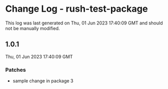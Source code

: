 # Change Log - rush-test-package

This log was last generated on Thu, 01 Jun 2023 17:40:09 GMT and should not be manually modified.

## 1.0.1
Thu, 01 Jun 2023 17:40:09 GMT

### Patches

- sample change in package 3

